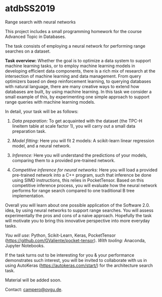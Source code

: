 # atdbSS2019
Range search with neural networks

This project includes a small programming homework for the course Advanced Topic in Databases.

The task consists of employing a neural network for performing range searches on a dataset.

**Task overview:**
Whether the goal is to optimize a data system to support machine learning tasks, or to employ machine learning models in developing efficient data components, there is a rich mix of research  at the intersection of machine learning and data management. From query optimizers based on deep reinforcement learning, to querying databases with natural language, there are many creative ways to extend how databases are built, by using machine learning. In this task we consider a small example of this, by experimenting one simple approach to support range queries with machine learning models.

In detail, your task will be as follows:

1. *Data preparation:* To get acquainted with the dataset (the TPC-H lineitem table at scale factor 1), you will carry out a small data preparation task.

2. *Model fitting:* Here you will fit 2 models: A scikit-learn linear regression model, and a neural network. 

3. *Inference:* Here you will understand the predictions of your models, comparing them to a provided pre-trained network.

4. *Competitive inference for neural networks:* Here you will load a provided pre-trained network into a C++ program, such that inference be done using SIMD instructions, this relies in PocketTensor. Based on this competitive inference process, you will evaluate how the neural network performs for range search compared to one traditional B tree implementation.

Overall you will learn about one possible application of the Software 2.0. idea, by using neural networks to support range searches. You will assess experimentally the pros and cons of a naive approach. Hopefully the task will motivate you to bring this innovative perspective into more everyday tasks.

*You will use:* Python, Scikit-Learn, Keras, PocketTensor (https://github.com/GValiente/pocket-tensor).
*With tooling:* Anaconda, Jupyter Notebooks.

If the task turns out to be interesting for you & your performance demonstrates such interest, you will be invited to collaborate with us in using AutoKeras (https://autokeras.com/start/) for the architecture search task.

Material will be added soon.

Contact: campero@ovgu.de.
